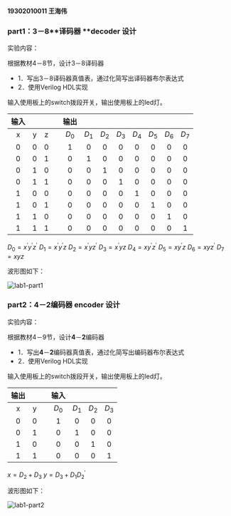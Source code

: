 #### 19302010011 王海伟

### part1：**3**－8**译码器 **decoder 设计

实验内容：

根据教材4－8节，设计3－8译码器

- 1．写出3－8译码器真值表，通过化简写出译码器布尔表达式
- 2．使用Verilog HDL实现

输入使用板上的switch拨段开关，输出使用板上的led灯。

| 输入 |      |      |      | 输出  |       |       |       |       |       |       |       |
| :--: | :--: | :--: | :--: | :---: | :---: | :---: | :---: | :---: | :---: | :---: | :---: |
|  x   |  y   |  z   |      | $D_0$ | $D_1$ | $D_2$ | $D_3$ | $D_4$ | $D_5$ | $D_6$ | $D_7$ |
|  0   |  0   |  0   |      |   1   |   0   |   0   |   0   |   0   |   0   |   0   |   0   |
|  0   |  0   |  1   |      |   0   |   1   |   0   |   0   |   0   |   0   |   0   |   0   |
|  0   |  1   |  0   |      |   0   |   0   |   1   |   0   |   0   |   0   |   0   |   0   |
|  0   |  1   |  1   |      |   0   |   0   |   0   |   1   |   0   |   0   |   0   |   0   |
|  1   |  0   |  0   |      |   0   |   0   |   0   |   0   |   1   |   0   |   0   |   0   |
|  1   |  0   |  1   |      |   0   |   0   |   0   |   0   |   0   |   1   |   0   |   0   |
|  1   |  1   |  0   |      |   0   |   0   |   0   |   0   |   0   |   0   |   1   |   0   |
|  1   |  1   |  1   |      |   0   |   0   |   0   |   0   |   0   |   0   |   0   |   1   |



$D_0=x^{'}y^{'}z^{'}$ $D_1=x^{'}y^{'}z$ $D_2=x^{'}yz^{'}$ $D_3=x^{'}yz$ $D_4=xy^{'}z^{'}$ $D_5=xy^{'}z$ $D_6=xyz^{'}$ $D_7=xyz$

波形图如下：

![lab1-part1](D:\code\Github\SOFT130021.01_Digital_Design\Lab1\doc\attachment\lab1-part1.png)



### part2：**4**－**2**编码器 **encoder** 设计

实验内容：

根据教材4－9节，设计**4**－**2**编码器

- 1．写出**4**－**2**编码器真值表，通过化简写出编码器布尔表达式
- 2．使用Verilog HDL实现

输入使用板上的switch拨段开关，输出使用板上的led灯。

| 输出 |      |      | 输入  |       |       |       |
| :--: | :--: | :--: | :---: | :---: | :---: | :---: |
|  x   |  y   |      | $D_0$ | $D_1$ | $D_2$ | $D_3$ |
|  0   |  0   |      |   1   |   0   |   0   |   0   |
|  0   |  1   |      |   0   |   1   |   0   |   0   |
|  1   |  0   |      |   0   |   0   |   1   |   0   |
|  1   |  1   |      |   0   |   0   |   0   |   1   |



$x=D_2+D_3$   $y=D_3+D_1D_2^{'}$



波形图如下：

![lab1-part2](D:\code\Github\SOFT130021.01_Digital_Design\Lab1\doc\attachment\lab1-part2.png)